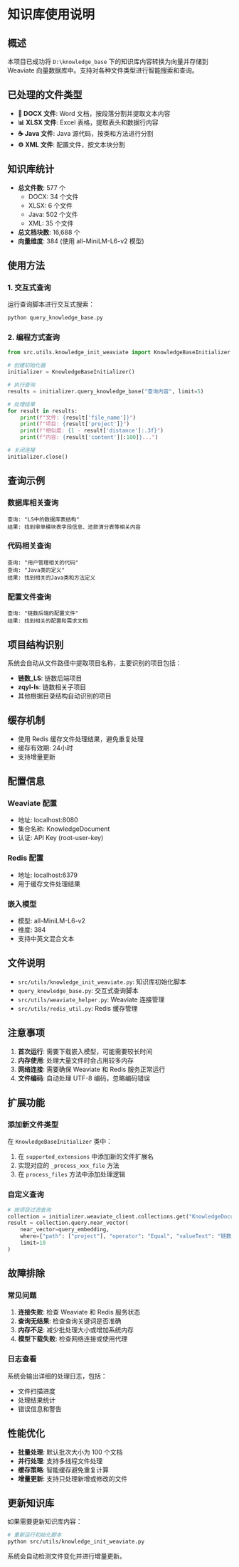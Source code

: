 # 知识库使用说明

## 概述

本项目已成功将 `D:\knowledge_base` 下的知识库内容转换为向量并存储到 Weaviate 向量数据库中。支持对各种文件类型进行智能搜索和查询。

## 已处理的文件类型

- **📄 DOCX 文件**: Word 文档，按段落分割并提取文本内容
- **📊 XLSX 文件**: Excel 表格，提取表头和数据行内容
- **☕ Java 文件**: Java 源代码，按类和方法进行分割
- **⚙️ XML 文件**: 配置文件，按文本块分割

## 知识库统计

- **总文件数**: 577 个
  - DOCX: 34 个文件
  - XLSX: 6 个文件  
  - Java: 502 个文件
  - XML: 35 个文件
- **总文档块数**: 16,688 个
- **向量维度**: 384 (使用 all-MiniLM-L6-v2 模型)

## 使用方法

### 1. 交互式查询

运行查询脚本进行交互式搜索：

```bash
python query_knowledge_base.py
```

### 2. 编程方式查询

```python
from src.utils.knowledge_init_weaviate import KnowledgeBaseInitializer

# 创建初始化器
initializer = KnowledgeBaseInitializer()

# 执行查询
results = initializer.query_knowledge_base("查询内容", limit=5)

# 处理结果
for result in results:
    print(f"文件: {result['file_name']}")
    print(f"项目: {result['project']}")
    print(f"相似度: {1 - result['distance']:.3f}")
    print(f"内容: {result['content'][:100]}...")

# 关闭连接
initializer.close()
```

## 查询示例

### 数据库相关查询
```
查询: "LS中的数据库表结构"
结果: 找到审单模块表字段信息、还款清分表等相关内容
```

### 代码相关查询
```
查询: "用户管理相关的代码"
查询: "Java类的定义"
结果: 找到相关的Java类和方法定义
```

### 配置文件查询
```
查询: "链数后端的配置文件"
结果: 找到相关的配置和需求文档
```

## 项目结构识别

系统会自动从文件路径中提取项目名称，主要识别的项目包括：
- **链数_LS**: 链数后端项目
- **zqyl-ls**: 链数相关子项目
- 其他根据目录结构自动识别的项目

## 缓存机制

- 使用 Redis 缓存文件处理结果，避免重复处理
- 缓存有效期: 24小时
- 支持增量更新

## 配置信息

### Weaviate 配置
- 地址: localhost:8080
- 集合名称: KnowledgeDocument
- 认证: API Key (root-user-key)

### Redis 配置
- 地址: localhost:6379
- 用于缓存文件处理结果

### 嵌入模型
- 模型: all-MiniLM-L6-v2
- 维度: 384
- 支持中英文混合文本

## 文件说明

- `src/utils/knowledge_init_weaviate.py`: 知识库初始化脚本
- `query_knowledge_base.py`: 交互式查询脚本
- `src/utils/weaviate_helper.py`: Weaviate 连接管理
- `src/utils/redis_util.py`: Redis 缓存管理

## 注意事项

1. **首次运行**: 需要下载嵌入模型，可能需要较长时间
2. **内存使用**: 处理大量文件时会占用较多内存
3. **网络连接**: 需要确保 Weaviate 和 Redis 服务正常运行
4. **文件编码**: 自动处理 UTF-8 编码，忽略编码错误

## 扩展功能

### 添加新文件类型

在 `KnowledgeBaseInitializer` 类中：

1. 在 `supported_extensions` 中添加新的文件扩展名
2. 实现对应的 `_process_xxx_file` 方法
3. 在 `process_files` 方法中添加处理逻辑

### 自定义查询

```python
# 按项目过滤查询
collection = initializer.weaviate_client.collections.get("KnowledgeDocument")
result = collection.query.near_vector(
    near_vector=query_embedding,
    where={"path": ["project"], "operator": "Equal", "valueText": "链数_LS"},
    limit=10
)
```

## 故障排除

### 常见问题

1. **连接失败**: 检查 Weaviate 和 Redis 服务状态
2. **查询无结果**: 检查查询关键词是否准确
3. **内存不足**: 减少批处理大小或增加系统内存
4. **模型下载失败**: 检查网络连接或使用代理

### 日志查看

系统会输出详细的处理日志，包括：
- 文件扫描进度
- 处理结果统计
- 错误信息和警告

## 性能优化

- **批量处理**: 默认批次大小为 100 个文档
- **并行处理**: 支持多线程文件处理
- **缓存策略**: 智能缓存避免重复计算
- **增量更新**: 支持只处理新增或修改的文件

## 更新知识库

如果需要更新知识库内容：

```bash
# 重新运行初始化脚本
python src/utils/knowledge_init_weaviate.py
```

系统会自动检测文件变化并进行增量更新。 